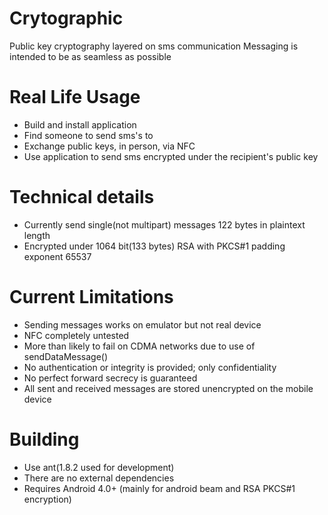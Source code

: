 Crytographic
===========
Public key cryptography layered on sms communication
Messaging is intended to be as seamless as possible

Real Life Usage
==============
* Build and install application
* Find someone to send sms's to
* Exchange public keys, in person, via NFC
* Use application to send sms encrypted under the recipient's public key

Technical details
================
* Currently send single(not multipart) messages 122 bytes in plaintext length
* Encrypted under 1064 bit(133 bytes) RSA with PKCS#1 padding exponent 65537

Current Limitations
==================
* Sending messages works on emulator but not real device
* NFC completely untested
* More than likely to fail on CDMA networks due to use of sendDataMessage()
* No authentication or integrity is provided; only confidentiality
* No perfect forward secrecy is guaranteed
* All sent and received messages are stored unencrypted on the mobile device

Building
=======
* Use ant(1.8.2 used for development)
* There are no external dependencies
* Requires Android 4.0+ (mainly for android beam and RSA PKCS#1 encryption)
